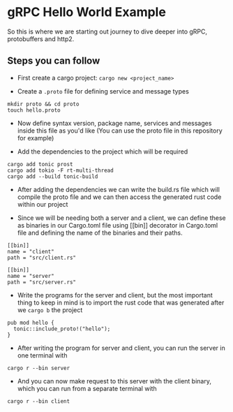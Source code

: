 # gRPC Hello World Example

So this is where we are starting out journey to dive deeper into gRPC, protobuffers and http2.

## Steps you can follow

- First create a cargo project:
```cargo new <project_name>```

- Create a `.proto` file for defining service and message types
```
mkdir proto && cd proto
touch hello.proto
```

- Now define syntax version, package name, services and messages inside this file as you'd like (You can use the proto file in this repository for example)

- Add the dependencies to the project which will be required
```
cargo add tonic prost
cargo add tokio -F rt-multi-thread
cargo add --build tonic-build
```

- After adding the dependencies we can write the build.rs file which will compile the proto file and we can then access the generated rust code within our project

- Since we will be needing both a server and a client, we can define these as binaries in our Cargo.toml file using [[bin]] decorator in Cargo.toml file and defining the name of the binaries and their paths.

```
[[bin]]
name = "client"
path = "src/client.rs"

[[bin]]
name = "server"
path = "src/server.rs"
```

- Write the programs for the server and client, but the most important thing to keep in mind is to import the rust code that was generated after we `cargo b` the project
```
pub mod hello {
  tonic::include_proto!("hello");
}
```

- After writing the program for server and client, you can run the server in one terminal with
```
cargo r --bin server
```
- And you can now make request to this server with the client binary, which you can run from a separate terminal with
```
cargo r --bin client
```

